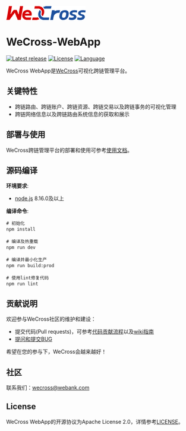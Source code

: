 ![](docs/images/menu_logo_wecross.png)

# WeCross-WebApp

[![Latest release](https://img.shields.io/github/release/WeBankFinTech/WeCross-WebApp.svg)](https://github.com/WeBankFinTech/WeCross-WebApp/releases/latest) [![License](https://img.shields.io/github/license/WeBankFinTech/WeCross-WebApp)](https://www.apache.org/licenses/LICENSE-2.0) [![Language](https://img.shields.io/badge/Language-Vue-blue.svg)](https://vuejs.org/index.html)

WeCross WebApp是[WeCross](https://github.com/WeBankFinTech/WeCross)可视化跨链管理平台。

## 关键特性

- 跨链路由、跨链账户、跨链资源、跨链交易以及跨链事务的可视化管理
- 跨链网络信息以及跨链路由系统信息的获取和展示

## 部署与使用

WeCross跨链管理平台的部署和使用可参考[使用文档]()。

## 源码编译

**环境要求**:

  - [node.js](https://nodejs.org/en/) 8.16.0及以上

**编译命令**:

```shell
# 初始化
npm install

# 编译及热重载
npm run dev

# 编译并最小化生产
npm run build:prod

# 使用lint修复代码
npm run lint
```

## 贡献说明

欢迎参与WeCross社区的维护和建设：

- 提交代码(Pull requests)，可参考[代码贡献流程](CONTRIBUTING.md)以及[wiki指南](https://github.com/WeBankFinTech/WeCross/wiki/%E8%B4%A1%E7%8C%AE%E4%BB%A3%E7%A0%81)
- [提问和提交BUG](https://github.com/WeBankFinTech/WeCross-WebApp/issues/new)

希望在您的参与下，WeCross会越来越好！

## 社区
联系我们：wecross@webank.com

## License

WeCross WebApp的开源协议为Apache License 2.0，详情参考[LICENSE](./LICENSE)。
